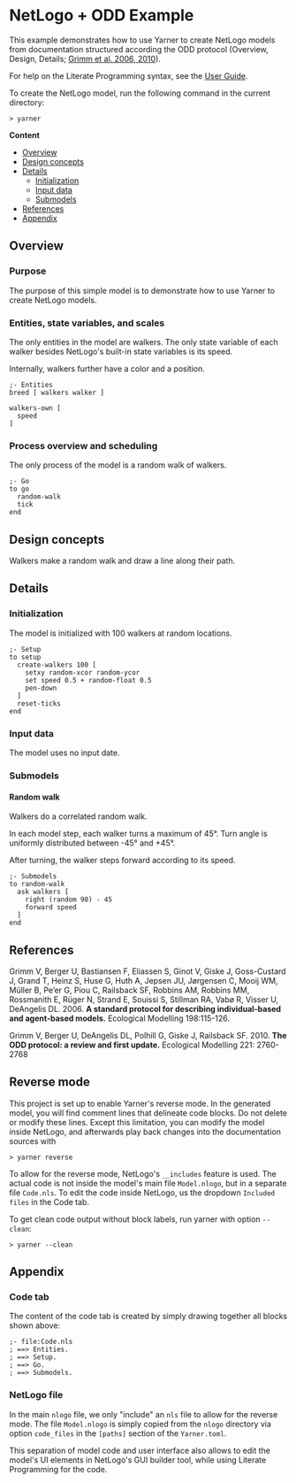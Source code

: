 # NetLogo + ODD Example

This example demonstrates how to use Yarner to create NetLogo models from documentation structured according the ODD protocol (Overview, Design, Details; [Grimm et al. 2006, 2010](#references)).

For help on the Literate Programming syntax, see the [User Guide](https://mlange-42.github.io/yarner/).

To create the NetLogo model, run the following command in the current directory:

```
> yarner
```

**Content**

* [Overview](#overview)
* [Design concepts](#design-concepts)
* [Details](#details)
  * [Initialization](#initialization)
  * [Input data](#input-data)
  * [Submodels](#submodels)
* [References](#references)
* [Appendix](#appendix)

## Overview

### Purpose

The purpose of this simple model is to demonstrate how to use Yarner to create NetLogo models.

### Entities, state variables, and scales

The only entities in the model are walkers. The only state variable of each walker besides NetLogo's built-in state variables is its speed.

Internally, walkers further have a color and a position.

```netlogo
;- Entities
breed [ walkers walker ]

walkers-own [
  speed
]
```

### Process overview and scheduling

The only process of the model is a random walk of walkers.

```netlogo
;- Go
to go
  random-walk
  tick
end
```

## Design concepts

Walkers make a random walk and draw a line along their path.

## Details

### Initialization

The model is initialized with 100 walkers at random locations.

```netlogo
;- Setup
to setup
  create-walkers 100 [
    setxy random-xcor random-ycor
    set speed 0.5 + random-float 0.5
    pen-down
  ]
  reset-ticks
end
```

### Input data

The model uses no input date.

### Submodels

#### Random walk

Walkers do a correlated random walk.

In each model step, each walker turns a maximum of 45°. Turn angle is uniformly distributed between -45° and +45°.

After turning, the walker steps forward according to its speed.

```netlogo
;- Submodels
to random-walk
  ask walkers [
    right (random 90) - 45
    forward speed
  ]
end
```

## References

Grimm V, Berger U, Bastiansen F, Eliassen S, Ginot V, Giske J, Goss-Custard J, Grand T, Heinz S, Huse G, Huth A, Jepsen JU, Jørgensen C, Mooij WM, Müller B, Pe’er G, Piou C, Railsback SF, Robbins AM, Robbins MM, Rossmanith E, Rüger N, Strand E, Souissi S, Stillman RA, Vabø R, Visser U, DeAngelis DL. 2006. **A standard protocol for describing individual-based and agent-based models.** Ecological Modelling 198:115-126.

Grimm V, Berger U, DeAngelis DL, Polhill G, Giske J, Railsback SF. 2010. **The ODD protocol: a review and first update.** Ecological Modelling 221: 2760-2768

## Reverse mode

This project is set up to enable Yarner's reverse mode. In the generated model, you will find comment lines that delineate code blocks. Do not delete or modify these lines. Except this limitation, you can modify the model inside NetLogo, and afterwards play back changes into the documentation sources with

```
> yarner reverse
```

To allow for the reverse mode, NetLogo's `__includes` feature is used. The actual code is not inside the model's main file `Model.nlogo`, but in a separate file `Code.nls`. To edit the code inside NetLogo, us the dropdown `Included files` in the Code tab.

To get clean code output without block labels, run yarner with option `--clean`:

```
> yarner --clean
```

## Appendix

### Code tab

The content of the code tab is created by simply drawing together all blocks shown above:

```netlogo
;- file:Code.nls
; ==> Entities.
; ==> Setup.
; ==> Go.
; ==> Submodels.
```

### NetLogo file

In the main `nlogo` file, we only "include" an `nls` file to allow for the reverse mode.
The file `Model.nlogo` is simply copied from the `nlogo` directory via option `code_files` in the `[paths]` section of the `Yarner.toml`.

This separation of model code and user interface also allows to edit the model's UI elements in NetLogo's GUI builder tool, while using Literate Programming for the code.
